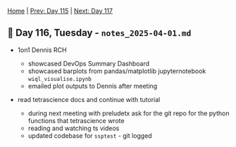 [Home](../../main.md) | [Prev: Day 115](../03/notes_2025-03-31.md) | [Next: Day 117](./notes_2025-04-02.md)

## 📝 Day 116, Tuesday - `notes_2025-04-01.md`

- 1on1 Dennis RCH
    * showcased DevOps Summary Dashboard
    * showcased barplots from pandas/matplotlib jupyternotebook `wiql_visualise.ipynb`
    * emailed plot outputs to Dennis after meeting

- read tetrascience docs and continue with tutorial
    * during next meeting with preludetx ask for the git repo for the python functions that tetrascience wrote
    * reading and watching ts videos
    * updated codebase for `ssptest` - git logged
